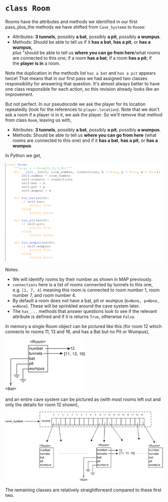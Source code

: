 # `class Room`

Rooms have the attributes and methods we identified in our first
pass_plus_the methods we have shifted from `Cave_System`s to `Room`s:

-   Attributes: **3 tunnels**, possibly **a bat**, possibly **a pit**,
    possibly **a wumpus**.
-   Methods: Should be able to tell us if it **has a bat**, **has a
    pit**, or **has a wumpus,**\
   _plus_
    "should be able to tell us **where you can go from here**/what
    rooms are connected to this one; if a room **has a bat**; if a
    room **has a pit**; if the **player is in** a room.

Note the duplication in the methods
list `has a bat` and `has a pit` appears twice! That means that in our
first pass we had assigned two classes responsibility for answering that
question. It's almost always better to have one class responsible for
each action, so this revision already looks like an improvement.

But not perfect. In our pseudocode we ask the player for its location
repeatedly (look for the references to `player.location`). Note that we
don't ask a room if a player is in it, we ask the player. So we'll
remove that method from class `Room`, leaving us with,

-   Attributes: **3 tunnels**, possibly **a bat**, possibly **a pit**,
    possibly **a wumpus**.
-   Methods: Should be able to tell us **where you can go from
    here** (what rooms are connected to this one) and if it **has a
    bat**, **has a pit**, or **has a wumpus**.

In Python we get,

![](10_class_room_py.png)

Notes:

-   We will identify rooms by their number as shown in MAP previously.
-   `connections` here is a list of rooms connected by tunnels to this
    one, e.g. `[1, 7, 4]` meaning this room is connected to room number
    1, room number 7, and room number 4.
-   By default a room does not have a bat, pit or wumpus
    (`b=None, p=None, w=None`). These will be sprinkled around the cave
    system later.
-   The `has_...` methods that answer questions look to see if the
    relevant attribute is defined and if it is returns `True`,
    otherwise `False`.

In memory a single Room object can be pictured like this (for room 12
which connects to rooms 11, 13 and 16, and has a Bat but no Pit or
Wumpus),

![](10_classRoomDiag.png)

and an entire cave system can be pictured as (with most rooms left out
and only the details for room 12 shown),

![.](10_classCave_SystemRooms.png)

The remaining classes are relatively straightforward compared to these
first two.
